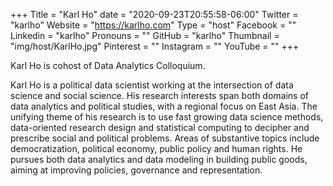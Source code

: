 +++
Title = "Karl Ho"
date = "2020-09-23T20:55:58-06:00"
Twitter = "karlho"
Website = "https://karlho.com"
Type = "host"
Facebook = ""
Linkedin = "karlho"
Pronouns = ""
GitHub = "karlho"
Thumbnail = "img/host/KarlHo.jpg"
Pinterest = ""
Instagram = ""
YouTube = ""
+++

Karl Ho is cohost of Data Analytics Colloquium.

Karl Ho is a political data scientist working at the intersection of data science and social science. His research interests span both domains of data analytics and political studies, with a regional focus on East Asia. The unifying theme of his research is to use fast growing data science methods, data-oriented research design and statistical computing to decipher and prescribe social and political problems. Areas of substantive topics include democratization, political economy, public policy and human rights. He pursues both data analytics and data modeling in building public goods, aiming at improving policies, governance and representation.
